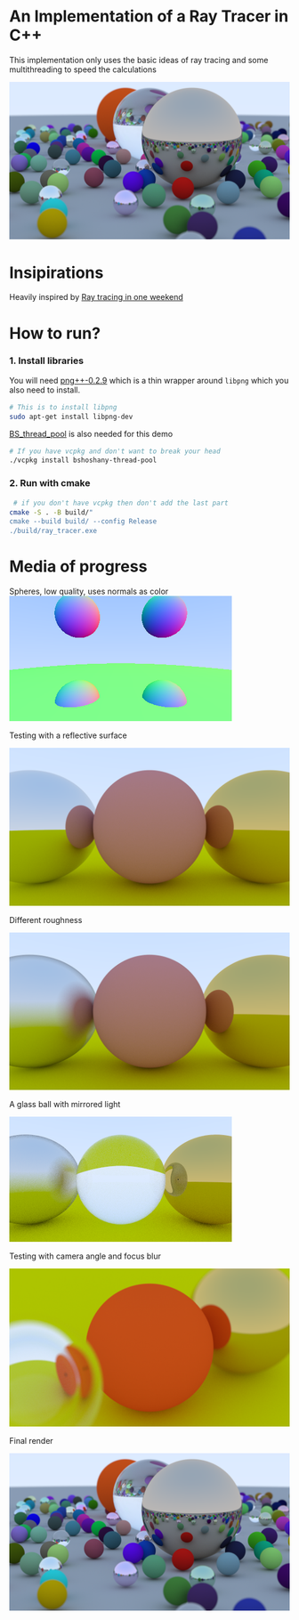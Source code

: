 # An Implementation of a Ray Tracer in C++

This implementation only uses the basic ideas of ray tracing and some multithreading to speed the calculations

![Final render](./previous%20renders/2k_random_balls.png)

# Insipirations

Heavily inspired by [Ray tracing in one weekend](https://raytracing.github.io/books/RayTracingInOneWeekend.html) 

# How to run?

### 1. Install libraries

You will need [png++-0.2.9](https://download.savannah.nongnu.org/releases/pngpp/) which is a thin wrapper around `libpng` which you also need to install.

```bash
# This is to install libpng
sudo apt-get install libpng-dev
```

[BS_thread_pool](https://github.com/bshoshany/thread-pool#getting-started) is also needed for this demo


```bash
# If you have vcpkg and don't want to break your head
./vcpkg install bshoshany-thread-pool
```

### 2. Run with cmake
```bash
 # if you don't have vcpkg then don't add the last part
cmake -S . -B build/"
cmake --build build/ --config Release
./build/ray_tracer.exe
```


# Media of progress

Spheres, low quality, uses normals as color
![spheres with normal as the color](./previous%20renders/4_balls_normal_color.png)

Testing with a reflective surface

![reflective surface sphere](./previous%20renders/1080p_reflective_closeup.png)

Different roughness

![rough metal sphere](./previous%20renders/1080p_rough_metal.png)

A glass ball with mirrored light

![glass sphere](./previous%20renders/glass_ball.png)

Testing with camera angle and focus blur

![focus camera sphere](./previous%20renders/unfocused_balls.png)

Final render

![Final render](./previous%20renders/2k_random_balls.png)
